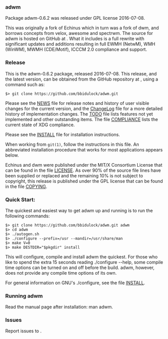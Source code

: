 
### adwm

Package adwm-0.6.2 was released under GPL license 2016-07-08.

This was originally a fork of Echinus which in turn was a fork of dwm,
and borrows concepts from velox, awesome and spectrwm.  The source
for adwm is hosted on GitHub at [](https://github.com/bbidulock/adwm).
What it includes is a full rewrite with significant updates and additions
resulting in full EWMH (NetwM), WMH (WinWM), MWMH (CDE/Motif),
ICCCM 2.0 compliance and support.


### Release

This is the adwm-0.6.2 package, released 2016-07-08.  This release,
and the latest version, can be obtained from the GitHub repository at
[](https://github.com/bbidulock/adwm), using a command such as:

    $> git clone https://github.com/bbidulock/adwm.git

Please see the [NEWS](NEWS) file for release notes and history of user visible
changes for the current version, and the [ChangeLog](ChangeLog) file for a more
detailed history of implementation changes.  The [TODO](TODO) file lists
features not yet implemented and other outstanding items.  The file
[COMPLIANCE](COMPLIANCE) lists the current state of XDG compliance.

Please see the [INSTALL](INSTALL) file for installation instructions.

When working from ```git(1)```, follow the instructions in this file.  An
abbreviated installation procedure that works for most applications
appears below.

Echinus and dwm were published under the MIT/X Consortium License that
can be found in the file [LICENSE](LICENSE).  As over 90% of the source file
lines have been supplied or replaced and the remaining 10% is not
subject to copyright, this release is published under the GPL license
that can be found in the file [COPYING](COPYING).


### Quick Start:

The quickest and easiest way to get adwm up and running is to run
the following commands:

    $> git clone https://github.com/bbidulock/adwm.git adwm
    $> cd adwm
    $> ./autogen.sh
    $> ./configure --prefix=/usr --mandir=/usr/share/man
    $> make V=0
    $> make DESTDIR="$pkgdir" install

This will configure, compile and install adwm the quickest.  For
those who like to spend the extra 15 seconds reading ./configure --help,
some compile time options can be turned on and off before the build.
adwm, however, does not provide any compile time options of its
own.

For general information on GNU's ./configure, see the file [INSTALL](INSTALL).


### Running adwm

Read the manual page after installation: man adwm.


### Issues

Report issues to [](https://github.com/bbidulock/adwm/issues).

